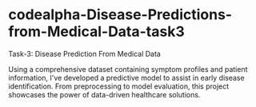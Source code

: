 # codealpha-Disease-Predictions-from-Medical-Data-task3

Task-3: Disease Prediction From Medical Data

Using a comprehensive dataset containing symptom profiles and patient information, I've developed a predictive model to assist in early disease identification. From preprocessing to model evaluation, this project showcases the power of data-driven healthcare solutions.
